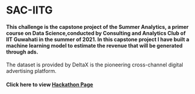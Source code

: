 # SAC-IITG

#### This challenge is the capstone project of the Summer Analytics, a primer course on Data Science,conducted by Consulting and Analytics Club of IIT Guwahati in the summer of 2021. In this capstone project I have built a machine learning model to estimate the revenue that will be generated through ads.
The dataset is provided by DeltaX is the pioneering cross-channel digital advertising platform. 

#### Click here to view [Hackathon Page](https://dphi.tech/challenges/summer-analytics-capstone-project-by-ca-club-iit-guwahati/135/overview/about)
